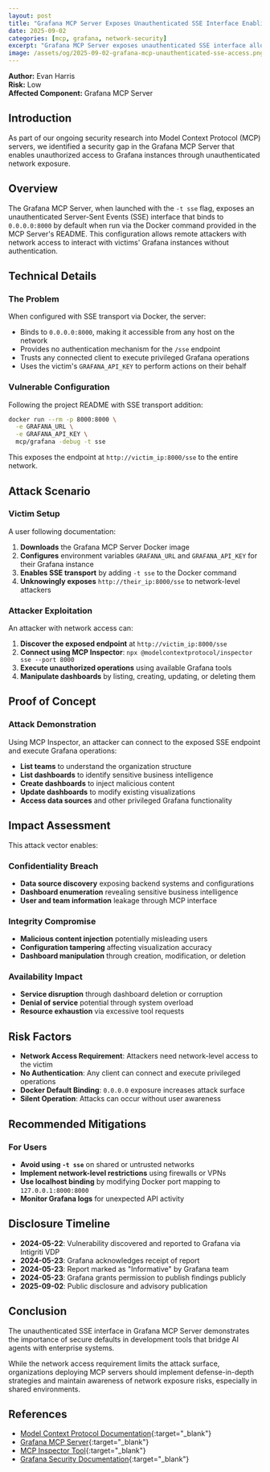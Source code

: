 ```yaml
---
layout: post
title: "Grafana MCP Server Exposes Unauthenticated SSE Interface Enabling Remote Dashboard Manipulation"
date: 2025-09-02
categories: [mcp, grafana, network-security]
excerpt: "Grafana MCP Server exposes unauthenticated SSE interface allowing network-level attackers to manipulate Grafana dashboards and access sensitive data."
image: /assets/og/2025-09-02-grafana-mcp-unauthenticated-sse-access.png
---
```


**Author:** Evan Harris  
**Risk:** Low  
**Affected Component:** Grafana MCP Server

## Introduction

As part of our ongoing security research into Model Context Protocol (MCP) servers, we identified a security gap in the Grafana MCP Server that enables unauthorized access to Grafana instances through unauthenticated network exposure.

## Overview

The Grafana MCP Server, when launched with the `-t sse` flag, exposes an unauthenticated Server-Sent Events (SSE) interface that binds to `0.0.0.0:8000` by default when run via the Docker command provided in the MCP Server's README. This configuration allows remote attackers with network access to interact with victims' Grafana instances without authentication.

## Technical Details

### The Problem

When configured with SSE transport via Docker, the server:
- Binds to `0.0.0.0:8000`, making it accessible from any host on the network
- Provides no authentication mechanism for the `/sse` endpoint
- Trusts any connected client to execute privileged Grafana operations
- Uses the victim's `GRAFANA_API_KEY` to perform actions on their behalf

### Vulnerable Configuration

Following the project README with SSE transport addition:
```bash
docker run --rm -p 8000:8000 \
  -e GRAFANA_URL \
  -e GRAFANA_API_KEY \
  mcp/grafana -debug -t sse
```

This exposes the endpoint at `http://victim_ip:8000/sse` to the entire network.

## Attack Scenario

### Victim Setup

A user following documentation:
1. **Downloads** the Grafana MCP Server Docker image
2. **Configures** environment variables `GRAFANA_URL` and `GRAFANA_API_KEY` for their Grafana instance
3. **Enables SSE transport** by adding `-t sse` to the Docker command
4. **Unknowingly exposes** `http://their_ip:8000/sse` to network-level attackers

### Attacker Exploitation

An attacker with network access can:
1. **Discover the exposed endpoint** at `http://victim_ip:8000/sse`
2. **Connect using MCP Inspector**: `npx @modelcontextprotocol/inspector sse --port 8000`
3. **Execute unauthorized operations** using available Grafana tools
4. **Manipulate dashboards** by listing, creating, updating, or deleting them

## Proof of Concept

### Attack Demonstration

Using MCP Inspector, an attacker can connect to the exposed SSE endpoint and execute Grafana operations:

- **List teams** to understand the organization structure
- **List dashboards** to identify sensitive business intelligence
- **Create dashboards** to inject malicious content
- **Update dashboards** to modify existing visualizations
- **Access data sources** and other privileged Grafana functionality

## Impact Assessment

This attack vector enables:

### Confidentiality Breach
- **Data source discovery** exposing backend systems and configurations
- **Dashboard enumeration** revealing sensitive business intelligence
- **User and team information** leakage through MCP interface

### Integrity Compromise
- **Malicious content injection** potentially misleading users
- **Configuration tampering** affecting visualization accuracy
- **Dashboard manipulation** through creation, modification, or deletion


### Availability Impact
- **Service disruption** through dashboard deletion or corruption
- **Denial of service** potential through system overload
- **Resource exhaustion** via excessive tool requests

## Risk Factors

- **Network Access Requirement**: Attackers need network-level access to the victim
- **No Authentication**: Any client can connect and execute privileged operations
- **Docker Default Binding**: `0.0.0.0` exposure increases attack surface
- **Silent Operation**: Attacks can occur without user awareness

## Recommended Mitigations

### For Users
- **Avoid using `-t sse`** on shared or untrusted networks
- **Implement network-level restrictions** using firewalls or VPNs
- **Use localhost binding** by modifying Docker port mapping to `127.0.0.1:8000:8000`
- **Monitor Grafana logs** for unexpected API activity

## Disclosure Timeline

- **2024-05-22**: Vulnerability discovered and reported to Grafana via Intigriti VDP
- **2024-05-23**: Grafana acknowledges receipt of report
- **2024-05-23**: Report marked as "Informative" by Grafana team
- **2024-05-23**: Grafana grants permission to publish findings publicly
- **2025-09-02**: Public disclosure and advisory publication

## Conclusion

The unauthenticated SSE interface in Grafana MCP Server demonstrates the importance of secure defaults in development tools that bridge AI agents with enterprise systems.

While the network access requirement limits the attack surface, organizations deploying MCP servers should implement defense-in-depth strategies and maintain awareness of network exposure risks, especially in shared environments.

## References

- [Model Context Protocol Documentation](https://modelcontextprotocol.io){:target="_blank"}
- [Grafana MCP Server](https://github.com/grafana/mcp-grafana){:target="_blank"}
- [MCP Inspector Tool](https://github.com/modelcontextprotocol/inspector){:target="_blank"}
- [Grafana Security Documentation](https://grafana.com/docs/grafana/latest/setup-grafana/configure-security/){:target="_blank"}